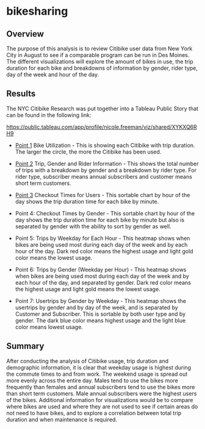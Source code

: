 # bikesharing

## Overview

The purpose of this analysis is to review Citibike user data from New York City in August to see if a comparable program can be run in Des Moines. The different visualizations will explore the amount of bikes in use, the trip duration for each bike and breakdowns of information by gender, rider type, day of the week and hour of the day. 

## Results

The NYC Citibike Research was put together into a Tableau Public Story that can be found in the following link:

https://public.tableau.com/app/profile/nicole.freeman/viz/shared/XYKXQ6RH9

- [Point 1](https://github.com/nfreeman19/bikesharing/blob/main/images/1%20-%20Bike%20Utilization.png) Bike Utilization - This is showing each Citibike with trip duration. The larger the circle, the more the Citibike has been used. 

- [Point 2](https://github.com/nfreeman19/bikesharing/blob/main/images/2%20-%20Trip%2C%20Gender%20and%20Rider%20Information.png) Trip, Gender and Rider Information - This shows the total number of trips with a breakdown by gender and a breakdown by rider type. For rider type, subscriber means annual subscribers and customer means short term customers.

- [Point 3](https://github.com/nfreeman19/bikesharing/blob/main/images/3%20-%20Checkout%20Times%20for%20Users.png) Checkout Times for Users - This sortable chart by hour of the day shows the trip duration time for each bike by minute.

- Point 4: Checkout Times by Gender - This sortable chart by hour of the day shows the trip duration time for each bike by minute but also is separated by gender with the ability to sort by gender as well.

- Point 5: Trips by Weekday for Each Hour - This heatmap shows when bikes are being used most during each day of the week and by each hour of the day. Dark red color means the highest usage and light gold color means the lowest usage.

- Point 6: Trips by Gender (Weekday per Hour) - This heatmap shows when bikes are being used most during each day of the week and by each hour of the day, and separated by gender. Dark red color means the highest usage and light gold means the lowest usage. 

- Point 7: Usertrips by Gender by Weekday - This heatmap shows the usertrips by gender and by day of the week, and is separated by Customer and Subscriber. This is sortable by both user type and by gender. The dark blue color means highest usage and the light blue color means lowest usage. 

## Summary

After conducting the analysis of Citibike usage, trip duration and demographic information, it is clear that weekday usage is highest during the commute times to and from work. The weekend usage is spread out more evenly across the entire day. Males tend to use the bikes more frequently than females and annual subscribers tend to use the bikes more than short term customers. Male annual subscribers were the highest users of the bikes. Additional information for visualizations would be to compare where bikes are used and where they are not used to see if certain areas do not need to have bikes, and to explore a correlation between total trip duration and when maintenance is required. 
